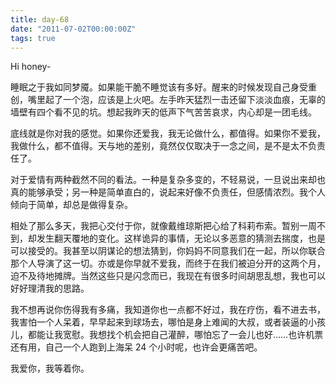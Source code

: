 ```yaml
---
title: day-68
date: "2011-07-02T00:00:00Z"
tags: true
---
```


Hi honey-

睡眠之于我如同梦魇。如果能干脆不睡觉该有多好。醒来的时候发现自己身受重创，嘴里起了一个泡，应该是上火吧。左手昨天猛烈一击还留下淡淡血痕，无辜的墙壁有四个看不见的坑。想起我昨天的低声下气苦苦哀求，内心却是一团毛线。

底线就是你对我的感觉。如果你还爱我，我无论做什么，都值得。如果你不爱我，我做什么，都不值得。天与地的差别，竟然仅仅取决于一念之间，是不是太不负责任了。

对于爱情有两种截然不同的看法。一种是复杂多变的，不轻易说，一旦说出来却也真的能够承受；另一种是简单直白的，说起来好像不负责任，但感情浓烈。我个人倾向于简单，却总是做得复杂。

相处了那么多天，我把心交付于你，就像戴维琼斯把心给了科莉布索。暂别一周不到，却发生翻天覆地的变化。这样诡异的事情，无论以多恶意的猜测去揣度，也是可以接受的。我甚至以阴谋论的想法猜到，你妈妈不同意我们在一起，所以你联合那个人导演了这一切。亦或是你早就不爱我，而终于在我们被迫分开的这两个月，迫不及待地摊牌。当然这些只是闪念而已，我现在有很多时间胡思乱想，我也可以好好理清我的思路。

我不想再说你伤得我有多痛，我知道你也一点都不好过，我在疗伤，看不进去书，我害怕一个人呆着，早早起来到球场去，哪怕是身上难闻的大叔，或者装逼的小孩儿，都能让我宽慰。我想找个机会把自己灌醉，哪怕忘了一会儿也好……也许机票还有用，自己一个人跑到上海呆 24 个小时呢，也许会更痛苦吧。

我爱你，我等着你。
